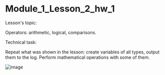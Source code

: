 # Module_1_Lesson_2_hw_1
Lesson's topic:

Operators: arithmetic, logical, comparisons.

Technical task:

Repeat what was shown in the lesson: create variables of all types, output them to the log.
Perform mathematical operations with some of them.

![image](https://github.com/vdcast/Module_1_Lesson_2_hw_1/assets/108469609/d51cca86-971e-4513-bc59-ccf8f44f2626)
